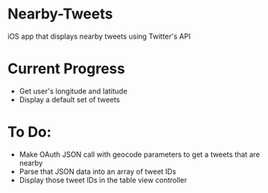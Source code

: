 # Nearby-Tweets
iOS app that displays nearby tweets using Twitter's API

# Current Progress
- Get user's longitude and latitude
- Display a default set of tweets

# To Do:
- Make OAuth JSON call with geocode parameters to get a tweets that are nearby
- Parse that JSON data into an array of tweet IDs
- Display those tweet IDs in the table view controller
